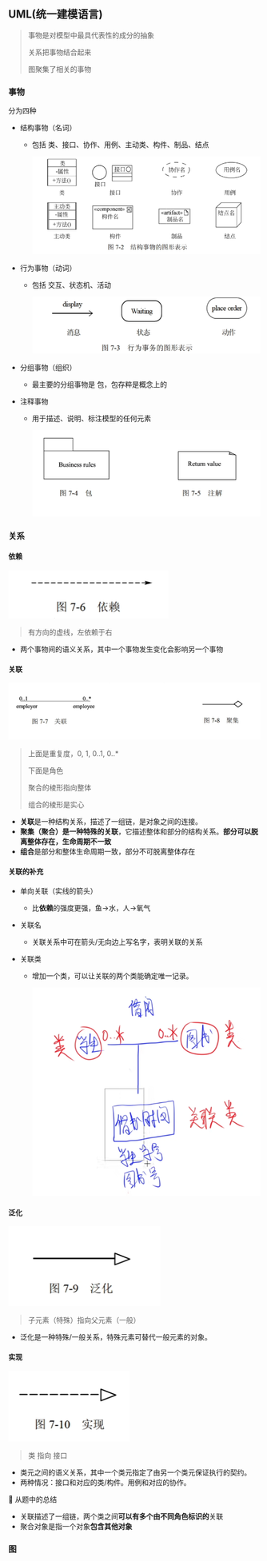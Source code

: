 ## UML(统一建模语言)

> 事物是对模型中最具代表性的成分的抽象
>
> 关系把事物结合起来
>
> 图聚集了相关的事物

### 事物

分为四种

- 结构事物（名词）

  - 包括 类、接口、协作、用例、主动类、构件、制品、结点

    ![image-20250226204557358](./assets/image-20250226204557358.png)

- 行为事物（动词）

  - 包括 交互、状态机、活动

    ![image-20250226204612296](./assets/image-20250226204612296.png)

- 分组事物（组织）

  - 最主要的分组事物是 包，包存粹是概念上的

- 注释事物

  - 用于描述、说明、标注模型的任何元素

    ![image-20250226204635413](./assets/image-20250226204635413.png)

### 关系

#### 依赖

![image-20250226204841440](./assets/image-20250226204841440.png)

> 有方向的虚线，左依赖于右

- 两个事物间的语义关系，其中一个事物发生变化会影响另一个事物

#### 关联

![image-20250226205047448](./assets/image-20250226205047448.png)

> 上面是重复度，0,  1,  0..1,  0..*
>
> 下面是角色
>
> 聚合的棱形指向整体
>
> 组合的棱形是实心

- **关联**是一种结构关系，描述了一组链，是对象之间的连接。
- **聚集（聚合）**是一种**特殊的关联**，它描述整体和部分的结构关系。**部分可以脱离整体存在，生命周期不一致**
- **组合**是部分和整体生命周期一致，部分不可脱离整体存在

#### 关联的补充

- 单向关联（实线的箭头）

  - 比**依赖**的强度更强，鱼→水，人→氧气

- 关联名

  - 关联关系中可在箭头/无向边上写名字，表明关联的关系

- 关联类

  - 增加一个类，可以让关联的两个类能确定唯一记录。

    ![image-20250226213639513](./assets/image-20250226213639513.png)

#### 泛化

![image-20250226211043546](./assets/image-20250226211043546.png)

> 子元素（特殊）指向父元素（一般）

- 泛化是一种特殊/一般关系，特殊元素可替代一般元素的对象。

#### 实现

![image-20250226211251150](./assets/image-20250226211251150.png)

> 类 指向 接口

- 类元之间的语义关系，其中一个类元指定了由另一个类元保证执行的契约。
- 两种情况：接口和对应的类/构件。用例和对应的协作。

📒 从题中的总结

- 关联描述了一组链，两个类之间**可以有多个由不同角色标识的**关联
- 聚合对象是指一个对象**包含其他对象**

### 图

























